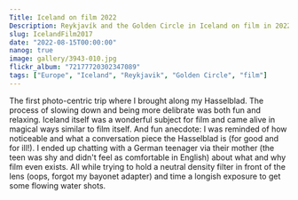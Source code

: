 ```yaml
---
Title: Iceland on film 2022
Description: Reykjavík and the Golden Circle in Iceland on film in 2022
slug: IcelandFilm2017
date: "2022-08-15T00:00:00"
nanog: true
image: gallery/3943-010.jpg
flickr_album: "72177720302347089"
tags: ["Europe", "Iceland", "Reykjavik", "Golden Circle", "film"]
---
```


The first photo-centric trip where I brought along my Hasselblad. The process of slowing down and being more delibrate was both fun and relaxing. Iceland itself was a wonderful subject for film and came alive in magical ways similar to film itself. And fun anecdote: I was reminded of how noticeable and what a conversation piece the Hasselblad is (for good and for ill!). I ended up chatting with a German teenager via their mother (the teen was shy and didn't feel as comfortable in English) about what and why film even exists. All while trying to hold a neutral density filter in front of the lens (oops, forgot my bayonet adapter) and time a longish exposure to get some flowing water shots.